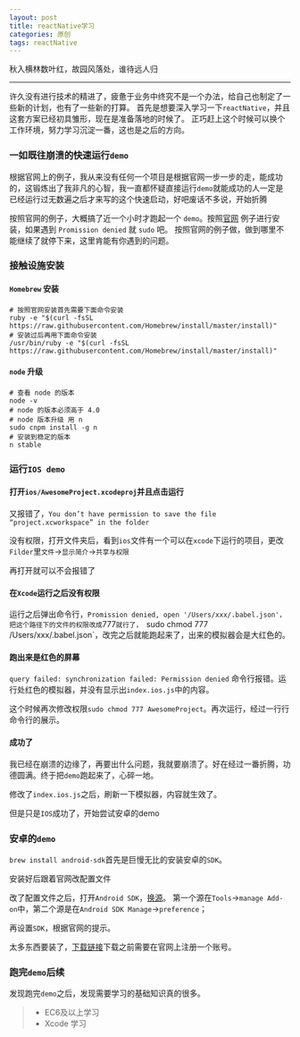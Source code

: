```yaml
---
layout: post
title: reactNative学习
categories: 原创
tags: reactNative
---
```


秋入横林数叶红，故园风落处，谁待远人归

<!--more-->

* * *

许久没有进行技术的精进了，疲惫于业务中终究不是一个办法，给自己也制定了一些新的计划，也有了一些新的打算。
首先是想要深入学习一下`reactNative`，并且这套方案已经初具雏形，现在是准备落地的时候了。
正巧赶上这个时候可以换个工作环境，努力学习沉淀一番，这也是之后的方向。

### 一如既往崩溃的快速运行`demo`

根据官网上的例子，我从来没有任何一个项目是根据官网一步一步的走，能成功的，这锻炼出了我非凡的心智，我一直都怀疑直接运行`demo`就能成功的人一定是已经运行过无数遍之后才来写的这个快速启动，好吧废话不多说，开始折腾

按照官网的例子，大概搞了近一个小时才跑起一个 `demo`。按照[官网](http://wiki.jikexueyuan.com/project/react-native/GettingStarted.html)
例子进行安装，如果遇到 `Promission denied` 就 `sudo` 吧。
按照官网的例子做，做到哪里不能继续了就停下来，这里肯能有你遇到的问题。

### 接触设施安装

#### `Homebrew` 安装

    # 按照官网安装首先需要下面命令安装
    ruby -e "$(curl -fsSL https://raw.githubusercontent.com/Homebrew/install/master/install)"
    # 安装过后再用下面命令安装
    /usr/bin/ruby -e "$(curl -fsSL https://raw.githubusercontent.com/Homebrew/install/master/install)"

#### `node` 升级

    # 查看 node 的版本
    node -v
    # node 的版本必须高于 4.0
    # node 版本升级 用 n
    sudo cnpm install -g n
    # 安装到稳定的版本
    n stable

### 运行`IOS demo`

#### 打开`ios/AwesomeProject.xcodeproj`并且点击运行

又报错了，`You don’t have permission to save the file “project.xcworkspace” in the folder`

没有权限，打开文件夹后，看到`ios`文件有一个可以在`xcode`下运行的项目，更改`Filder`里`文件`->`显示简介`->`共享与权限`

再打开就可以不会报错了

#### 在`Xcode`运行之后没有权限

运行之后弹出命令行，`Promission denied, open '/Users/xxx/.babel.json'，把这个路径下的文件的权限改成`777`就行了，
`sudo chmod 777 /Users/xxx/.babel.json`，改完之后就能跑起来了，出来的模拟器会是大红色的。

#### 跑出来是红色的屏幕

`query failed: synchronization failed: Permission denied` 命令行报错。运行处红色的模拟器，并没有显示出`index.ios.js`中的内容。

这个时候再次修改权限`sudo chmod 777 AwesomeProject`。再次运行，经过一行行命令行的展示。

#### 成功了

我已经在崩溃的边缘了，再要出什么问题，我就要崩溃了。好在经过一番折腾，功德圆满。终于把`demo`跑起来了，心碎一地。

修改了`index.ios.js`之后，刷新一下模拟器，内容就生效了。

但是只是`IOS`成功了，开始尝试安卓的demo

### 安卓的`demo`

`brew install android-sdk`首先是巨慢无比的安装安卓的`SDK`。

安装好后跟着官网改配置文件

改了配置文件之后，打开`Android SDK`，[换源](http://android-mirror.bugly.qq.com:8080/include/usage.html)。
第一个源在`Tools`->`manage Add-on`中，第二个源是在`Android SDK Manage`->`preference`；

再设置`SDK`，根据官网的提示。

太多东西要装了，[下载链接](https://cloud.genymotion.com/page/launchpad/download/)下载之前需要在官网上注册一个账号。

### 跑完`demo`后续

发现跑完`demo`之后，发现需要学习的基础知识真的很多。

> * EC6及以上学习
> * Xcode 学习
